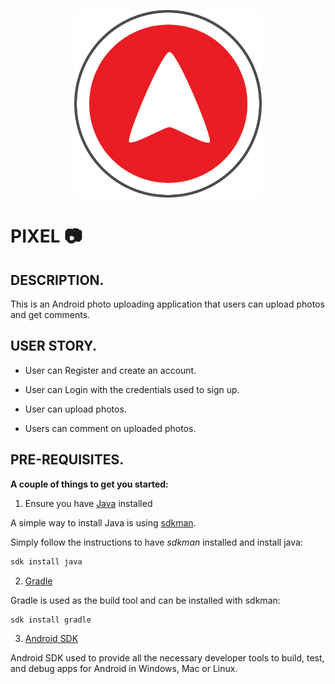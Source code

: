 <p align="center">
<img align="centre" width="300" src="Spec.md/Disp1.png" alt="Pixel logo" />
<p>

# PIXEL :camera:


## DESCRIPTION.

This is an Android photo uploading application that users can upload photos and get comments.

## USER STORY.

- User can Register and create an account.

- User can Login with the credentials used to sign up.

- User can upload photos. 

- Users can comment on uploaded photos.

## PRE-REQUISITES.

**A couple of things to get you started:**

1. Ensure you have [Java](https://java.com/en/download/) installed

A simple way to install Java is using [sdkman](https://sdkman.io/).

Simply follow the instructions to have _sdkman_ installed and install java:

```bash
sdk install java
```

2. [Gradle](https://gradle.org/)

Gradle is used as the build tool and can be installed with sdkman:

```bash
sdk install gradle
```

3. [Android SDK](https://developer.android.com/studio/)

Android SDK used to provide all the necessary developer tools to build, test, and debug apps for Android in Windows, Mac or Linux.
